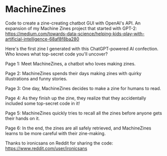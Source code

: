 # MachineZines
Code to create a zine-creating chatbot GUI with OpenAI's API. An expansion of my Machine Zines project that started with GPT-2: https://medium.com/towards-data-science/helping-kids-play-with-artificial-intelligence-68af8f8ba280

Here's the first zine I generated with this ChatGPT-powered AI confection. Who knows what top-secret code you'll uncover?

Page 1: Meet MachineZines, a chatbot who loves making zines.

Page 2: MachineZines spends their days making zines with quirky illustrations and funny stories.

Page 3: One day, MachineZines decides to make a zine for humans to read.

Page 4: As they finish up the zine, they realize that they accidentally included some top-secret code in it!

Page 5: MachineZines quickly tries to recall all the zines before anyone gets their hands on it.

Page 6: In the end, the zines are all safely retrieved, and MachineZines learns to be more careful with their zine-making.

Thanks to ironicsans on Reddit for sharing the code:
https://www.reddit.com/user/ironicsans

